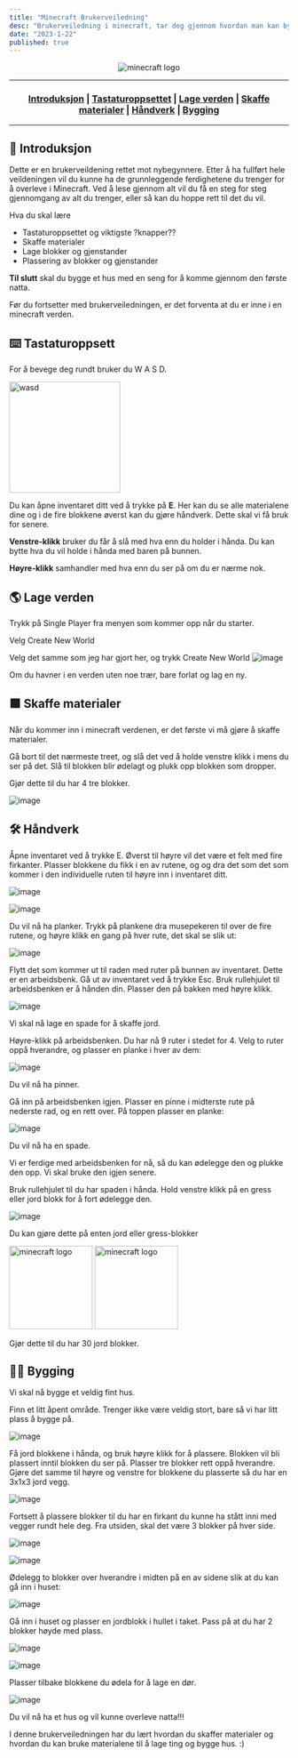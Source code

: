 ```yaml
---
title: "Minecraft Brukerveiledning"
desc: "Brukerveiledning i minecraft, tar deg gjennom hvordan man kan bygge hus. Laget til Madeleine."
date: "2023-1-22"
published: true
---
```


 <div align="center">
   <img src="https://github.com/mpu69/minecraft-brukerveiledning/assets/118540201/d7f01d0d-515a-4d77-acf0-a71f392137e0" alt="minecraft logo" width="auto" height="auto">
 </div>

 ---

<h3 align="center">
  
  [Introduksjon](#-introduksjon) |
  [Tastaturoppsettet](#%EF%B8%8F-tastaturoppsett) |
  [Lage verden](#-lage-verden) |
  [Skaffe materialer](#-skaffe-materialer) |
  [Håndverk](#%EF%B8%8F-h%C3%A5ndverk) |
  [Bygging](%EF%B8%8F-bygging)
  
</h3>

---

 ## 🏁 Introduksjon

Dette er en brukerveildening rettet mot nybegynnere. Etter å ha fullført hele veildeningen vil du kunne ha de grunnleggende ferdighetene du trenger for å overleve i Minecraft. Ved å lese gjennom alt vil du få en steg for steg gjennomgang av alt du trenger, eller så kan du hoppe rett til det du vil.

Hva du skal lære
* Tastaturoppsettet og viktigste ?knapper??
* Skaffe materialer
* Lage blokker og gjenstander
* Plassering av blokker og gjenstander

**Til slutt** skal du bygge et hus med en seng for å komme gjennom den første natta.

Før du fortsetter med brukerveiledningen, er det forventa at du er inne i en minecraft verden.

## ⌨️ Tastaturoppsett

For å bevege deg rundt bruker du W A S D.

  <img src="https://github.com/mpu69/minecraft-brukerveiledning/assets/118540201/5a06813b-f608-4bab-a4de-4eb85e022b43" alt="wasd" width="200" height="auto">

Du kan åpne inventaret ditt ved å trykke på **E**. Her kan du se alle materialene dine og i de fire blokkene øverst kan du gjøre håndverk. Dette skal vi få bruk for senere.

**Venstre-klikk** bruker du får å slå med hva enn du holder i hånda. Du kan bytte hva du vil holde i hånda med baren på bunnen.

**Høyre-klikk** samhandler med hva enn du ser på om du er nærme nok.

## 🌎 Lage verden

Trykk på Single Player fra menyen som kommer opp når du starter.

Velg Create New World

Velg det samme som jeg har gjort her, og trykk Create New World
![image](https://github.com/eliasuran/minecraft-brukerveiledning/assets/118540201/65c81d51-0a76-4e58-82be-d9a2d9ba9503)

Om du havner i en verden uten noe trær, bare forlat og lag en ny.



## 🟩 Skaffe materialer

Når du kommer inn i minecraft verdenen, er det første vi må gjøre å skaffe materialer.

Gå bort til det nærmeste treet, og slå det ved å holde venstre klikk i mens du ser på det. Slå til blokken blir ødelagt og plukk opp blokken som dropper.

Gjør dette til du har 4 tre blokker.

![image](https://github.com/eliasuran/minecraft-brukerveiledning/assets/118540201/7b150f51-ed18-4605-8d5f-522bdd7b47ef)



## 🛠️ Håndverk

Åpne inventaret ved å trykke E. Øverst til høyre vil det være et felt med fire firkanter. Plasser blokkene du fikk i en av rutene, og og dra det som det som kommer i den individuelle ruten til høyre inn i inventaret ditt.


![image](https://github.com/eliasuran/minecraft-brukerveiledning/assets/118540201/1b595499-9f7c-46e3-8cfb-c73d306f0ebf)

![image](https://github.com/eliasuran/minecraft-brukerveiledning/assets/118540201/358965da-b2e3-491c-819c-6c165a74c9e7)



Du vil nå ha planker. Trykk på plankene dra musepekeren til over de fire rutene, og høyre klikk en gang på hver rute, det skal se slik ut:


![image](https://github.com/eliasuran/minecraft-brukerveiledning/assets/118540201/25587414-e8e8-4b1e-88f9-573f47f71fc8)


Flytt det som kommer ut til raden med ruter på bunnen av inventaret. Dette er en arbeidsbenk. Gå ut av inventaret ved å trykke Esc. Bruk rullehjulet til arbeidsbenken er å hånden din. Plasser den på bakken med høyre klikk.


![image](https://github.com/eliasuran/minecraft-brukerveiledning/assets/118540201/d8422e1d-1f4f-4ee9-837a-f9793e933086)


Vi skal nå lage en spade for å skaffe jord.

Høyre-klikk på arbeidsbenken. Du har nå 9 ruter i stedet for 4. Velg to ruter oppå hverandre, og plasser en planke i hver av dem: 


![image](https://github.com/eliasuran/minecraft-brukerveiledning/assets/118540201/4042ed25-a012-4cef-a458-dbfd5b42beff)


Du vil nå ha pinner.

Gå inn på arbeidsbenken igjen. Plasser en pinne i midterste rute på nederste rad, og en rett over. På toppen plasser en planke:


![image](https://github.com/eliasuran/minecraft-brukerveiledning/assets/118540201/5d20b31d-a4d0-475c-895a-323573abdbfb)


Du vil nå ha en spade.

Vi er ferdige med arbeidsbenken for nå, så du kan ødelegge den og plukke den opp. Vi skal bruke den igjen senere.

Bruk rullehjulet til du har spaden i hånda. Hold venstre klikk på en gress eller jord blokk for å fort ødelegge den.


![image](https://github.com/eliasuran/minecraft-brukerveiledning/assets/118540201/acb6919a-def3-4c46-b3a7-3d5ae6c140c5)

Du kan gjøre dette på enten jord eller gress-blokker
<div>
  <img src="https://github.com/eliasuran/minecraft-brukerveiledning/assets/118540201/0fd1466f-29e7-4c4e-bb7c-efea345f8b4c" alt="minecraft logo" width="150" height="150">
   <img src="https://github.com/eliasuran/minecraft-brukerveiledning/assets/118540201/4b86a1c8-18b9-4d68-a2e0-e35c574ab788" alt="minecraft logo" width="150" height="150">
</div>


Gjør dette til du har 30 jord blokker.

## 👷‍♂️ Bygging

Vi skal nå bygge et veldig fint hus.

Finn et litt åpent område. Trenger ikke være veldig stort, bare så vi har litt plass å bygge på.


![image](https://github.com/eliasuran/minecraft-brukerveiledning/assets/118540201/e5bf6111-40de-45ff-88f3-7edbc90f2707)


Få jord blokkene i hånda, og bruk høyre klikk for å plassere. Blokken vil bli plassert inntil blokken du ser på. Plasser tre blokker rett oppå hverandre. Gjøre det samme til høyre og venstre for blokkene du plasserte så du har en 3x1x3 jord vegg.


![image](https://github.com/eliasuran/minecraft-brukerveiledning/assets/118540201/319d490a-83b7-40c3-a2e2-ff480a9af997)


Fortsett å plassere blokker til du har en firkant du kunne ha stått inni med vegger rundt hele deg. Fra utsiden, skal det være 3 blokker på hver side.


![image](https://github.com/eliasuran/minecraft-brukerveiledning/assets/118540201/f48e6362-ad7e-4251-9fb9-b789ae426d17)


![image](https://github.com/eliasuran/minecraft-brukerveiledning/assets/118540201/691163bb-2844-4209-8d86-8ff4cea876f2)


Ødelegg to blokker over hverandre i midten på en av sidene slik at du kan gå inn i huset:


![image](https://github.com/eliasuran/minecraft-brukerveiledning/assets/118540201/a76911ee-a1b9-470f-bbea-38d605423d91)


Gå inn i huset og plasser en jordblokk i hullet i taket. Pass på at du har 2 blokker høyde med plass.


![image](https://github.com/eliasuran/minecraft-brukerveiledning/assets/118540201/0a7af9fb-8e3f-47e4-8ad0-557e6bb1a981)


![image](https://github.com/eliasuran/minecraft-brukerveiledning/assets/118540201/3db1cf20-3b48-4438-a1ad-a2b209138b72)


Plasser tilbake blokkene du ødela for å lage en dør.


![image](https://github.com/eliasuran/minecraft-brukerveiledning/assets/118540201/ab258af1-be65-4191-84d1-0307bc4c986a)


Du vil nå ha et hus og vil kunne overleve natta!!!

I denne brukerveiledningen har du lært hvordan du skaffer materialer og hvordan du kan bruke materialene til å lage ting og bygge hus. :)

